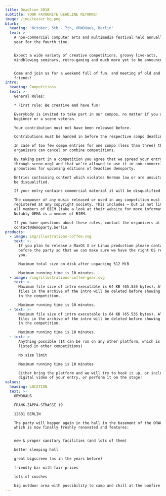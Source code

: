 ```yaml
---
title: Deadline 2018
subtitle: YOUR FAVOURITE DEADLINE RETURNS!
image: /img/teaser_bg.png
blurb:
  heading: 'October, 5th - 7th, ORWOHaus, Berlin'
  text: >-
    A non-commercial computer arts and multimedia festival held annually - this
    year for the fourth time.


    Expect a wide variety of creative competitions, groovy live-acts,
    mindblowing seminars, retro-gaming and much more yet to be announced!


    Come and join us for a weekend full of fun, and meeting of old and new
    friends!
intro:
  heading: Competitions
  text: >-
    General Rules:

    * First rule: Be creative and have fun!

    Everybody is invited to take part in our compos, no matter if you are a
    beginner or a scene veteran.

    Your contribution must not have been released before.

    Contributions must be handed in before the respective compo deadline.

    In case of too few compo entries for one compo (less than three) the party
    organizers can cancel or combine competitions.

    By taking part in a competition you agree that we spread your entry (e.g.
    through scene.org) and that we’re allowed to use it in non-commercial
    promotions for upcoming editions of Deadline demoparty.

    Entries containing content which violates German law or are unsuitable will
    be disqualified.

    If your entry contains commercial material it will be disqualified as well.

    The composer of any music released or used in any competition must not be
    registered at any copyright society. This includes – but is not limited to –
    all members of BIEM (take a look at their website for more information).
    Notably GEMA is a member of BIEM.

    If you have questions about these rules, contact the organizers at
    contact@demoparty.berlin
products:
  - image: img/illustrations-coffee.svg
    text: >-
      If you plan to release a MaxOS X or Linux production please contact us
      before the party so that we can make sure we have the right OS ready for
      you.

      Maximum total size on disk after unpacking 512 MiB

      Maximum running time is 10 minutes.
  - image: /img/illustrations-coffee-gear.svg
    text: >-
      Maximum file size of intro executable is 64 KB (65.536 bytes). All other
      files in the archive of the intro will be deleted before showing the entry
      in the competition.

      Maximum running time is 10 minutes.
  - text: >-
      Maximum file size of intro executable is 64 KB (65.536 bytes). All other
      files in the archive of the intro will be deleted before showing the entry
      in the competition.

      Maximum running time is 10 minutes.
  - text: >-
      Anything possible (It can be run on any other platform, which is not
      listed in other competitions)

      No size limit

      Maximum running time is 10 minutes

      Either bring the platform and we will try to hook it up, or include a
      digital video of your entry, or perform it on the stage!
values:
  heading: LOCATION
  text: >-
    ORWOHAUS

    FRANK-ZAPPA-STRASSE 19

    12681 BERLIN

    The party will happen again in the hall in the basement of the ORWOhaus,
    which is now finally freshly renovated and features:


    new & proper sanitary facilities (and lots of them)

    better sleeping hall

    great bigscreen (as in the years before)

    friendly bar with fair prices

    lots of couches

    big outdoor area with possibility to camp and chill at the bonfire
---
```



